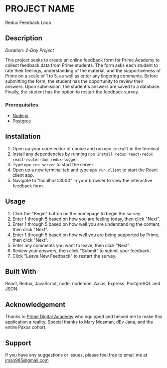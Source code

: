 # PROJECT NAME
Redux Feedback Loop

## Description

_Duration: 2-Day Project_

This project seeks to create an online feedback form for Prime Academy to collect feedback data from Prime students.  The form asks each student to rate their feelings, understanding of the material, and the supportiveness of Prime on a scale of 1 to 5, as well as enter any lingering comments.  Before submitting the form, the student has the opportunity to review their answers.  Upon submission, the student's answers are saved to a database.  Finally, the student has the option to restart the feedback survey.


### Prerequisites

- [Node.js](https://nodejs.org/en/)
- [Postgres](https://www.postgresql.org/download/)

## Installation

1. Open up your code editor of choice and run `npm install` in the terminal.
2. Install any dependencies by running `npm install redux react-redux react-router-dom redux-logger`.
3. Type `npm run server` to start the server.
4. Open up a new terminal tab and type `npm run client` to start the React client app.
5. Navigate to "localhost:3000" in your browser to view the interactive feedback form.


## Usage

1. Click the "Begin" button on the homepage to begin the survey.
2. Enter 1 through 5 based on how you are feeling today, then click "Next".
3. Enter 1 through 5 based on how well you are understanding the content, then click "Next".
4. Enter 1 through 5 based on how well you are being supported by Prime, then click "Next".
5. Enter any comments you want to leave, then click "Next".
6. Review your answers, then click "Submit" to submit your feedback.
7. Click "Leave New Feedback" to restart the survey.


## Built With

React, Redux, JavaScript, node, nodemon, Axios, Express, PostgreSQL and JSON.

## Acknowledgement
Thanks to [Prime Digital Academy](www.primeacademy.io) who equipped and helped me to make this application a reality. Special thanks to Mary Mosman, dEv Jana, and the entire Paxos cohort.

## Support
If you have any suggestions or issues, please feel free to email me at [jman985@gmail.com](www.google.com)
